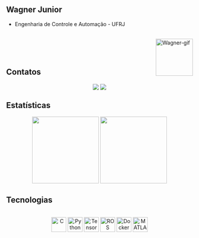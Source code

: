 ## Wagner Junior 

 - Engenharia de Controle e Automação - UFRJ
   
<div style="display: inline_block"><br>
  
  <img align="right" alt="Wagner-gif"  height="100" width="100" src="https://media.giphy.com/media/rlcDldt3EDrKZkmDLG/giphy.gif">
 
</div>

<br><br>

## Contatos


<div align="center"> 
  <a href = "mailto:wagnerjunior@poli.ufrj.br"><img align= "center" src="https://img.shields.io/badge/Gmail-D14836?style=for-the-badge&logo=gmail&logoColor=white" target="_blank"></a>
  <a href="https://www.linkedin.com/in/wagner-junior-404838210/" target="_blank"><img align= "center" src="https://img.shields.io/badge/-LinkedIn-%230077B5?style=for-the-badge&logo=linkedin&logoColor=white" target="_blank"></a>
</div>

## Estatísticas


<div align="center">
  <a>
    <img height="180em" src="https://github-readme-stats.vercel.app/api?username=wagaojr&show_icons=true&theme=codeSTACKr&include_all_commits=true&count_private=true"/>
    <img height="180em" src="https://github-readme-stats.vercel.app/api/top-langs/?username=wagaojr&layout=compact&langs_count=7&theme=codeSTACKr"/>
  </a>
</div>

## Tecnologias

<div style="display: inline_block" align="center"><br>
  <img align="center" alt="C" height="40" width="40" src="https://cdn.jsdelivr.net/gh/devicons/devicon/icons/c/c-original.svg">
  <img align="center" alt="Python" height="40" width="40" src="https://cdn.jsdelivr.net/gh/devicons/devicon/icons/python/python-original.svg">
  <img align="center" alt="TensorFlow" height="40" width="40" src="https://cdn.jsdelivr.net/gh/devicons/devicon/icons/tensorflow/tensorflow-original.svg">
  <img align="center" alt="ROS" height="40" width="40" src="https://cdn.jsdelivr.net/gh/devicons/devicon/icons/ros/ros-original.svg">
  <img align="center" alt="Docker" height="40" width="40" src="https://www.vectorlogo.zone/logos/docker/docker-icon.svg">
  <img align="center" alt="MATLAB" height="40" width="40" src="https://cdn.jsdelivr.net/gh/devicons/devicon/icons/matlab/matlab-original.svg">
</div>
